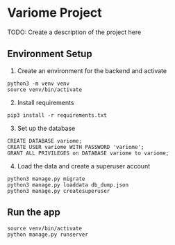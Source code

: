# Variome Project
TODO: Create a description of the project here

## Environment Setup
1. Create an environment for the backend and activate
```
python3 -m venv venv
source venv/bin/activate
```

2. Install requirements
```
pip3 install -r requirements.txt
```

3. Set up the database
```
CREATE DATABASE variome;
CREATE USER variome WITH PASSWORD 'variome';
GRANT ALL PRIVILEGES on DATABASE variome to variome;
```

4. Load the data and create a superuser account
```
python3 manage.py migrate
python3 manage.py loaddata db_dump.json
python3 manage.py createsuperuser
```


## Run the app
```
source venv/bin/activate
python manage.py runserver
```

